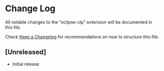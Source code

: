 # Change Log

All notable changes to the "eclipse-clp" extension will be documented in this file.

Check [Keep a Changelog](http://keepachangelog.com/) for recommendations on how to structure this file.

## [Unreleased]

- Initial release